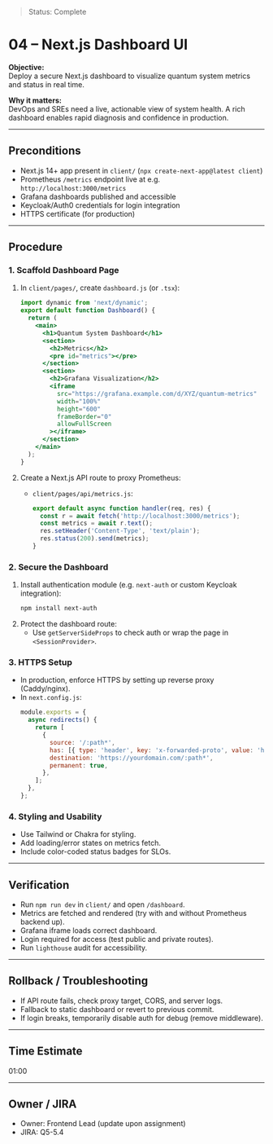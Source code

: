 > Status: Complete

# 04 – Next.js Dashboard UI

**Objective:**  
Deploy a secure Next.js dashboard to visualize quantum system metrics and status in real time.

**Why it matters:**  
DevOps and SREs need a live, actionable view of system health. A rich dashboard enables rapid diagnosis and
confidence in production.

---

## Preconditions

- Next.js 14+ app present in `client/` (`npx create-next-app@latest client`)
- Prometheus `/metrics` endpoint live at e.g. `http://localhost:3000/metrics`
- Grafana dashboards published and accessible
- Keycloak/Auth0 credentials for login integration
- HTTPS certificate (for production)

---

## Procedure

### 1. Scaffold Dashboard Page

1. In `client/pages/`, create `dashboard.js` (or `.tsx`):
   ```jsx
   import dynamic from 'next/dynamic';
   export default function Dashboard() {
     return (
       <main>
         <h1>Quantum System Dashboard</h1>
         <section>
           <h2>Metrics</h2>
           <pre id="metrics"></pre>
         </section>
         <section>
           <h2>Grafana Visualization</h2>
           <iframe
             src="https://grafana.example.com/d/XYZ/quantum-metrics"
             width="100%"
             height="600"
             frameBorder="0"
             allowFullScreen
           ></iframe>
         </section>
       </main>
     );
   }
   ```

2. Create a Next.js API route to proxy Prometheus:
   - `client/pages/api/metrics.js`:
     ```js
     export default async function handler(req, res) {
       const r = await fetch('http://localhost:3000/metrics');
       const metrics = await r.text();
       res.setHeader('Content-Type', 'text/plain');
       res.status(200).send(metrics);
     }
     ```

### 2. Secure the Dashboard

1. Install authentication module (e.g. `next-auth` or custom Keycloak integration):
   ```sh
   npm install next-auth
   ```
2. Protect the dashboard route:
   - Use `getServerSideProps` to check auth or wrap the page in `<SessionProvider>`.

### 3. HTTPS Setup

- In production, enforce HTTPS by setting up reverse proxy (Caddy/nginx).
- In `next.config.js`:
  ```js
  module.exports = {
    async redirects() {
      return [
        {
          source: '/:path*',
          has: [{ type: 'header', key: 'x-forwarded-proto', value: 'http' }],
          destination: 'https://yourdomain.com/:path*',
          permanent: true,
        },
      ];
    },
  };
  ```

### 4. Styling and Usability

- Use Tailwind or Chakra for styling.
- Add loading/error states on metrics fetch.
- Include color-coded status badges for SLOs.

---

## Verification

- Run `npm run dev` in `client/` and open `/dashboard`.
- Metrics are fetched and rendered (try with and without Prometheus backend up).
- Grafana iframe loads correct dashboard.
- Login required for access (test public and private routes).
- Run `lighthouse` audit for accessibility.

---

## Rollback / Troubleshooting

- If API route fails, check proxy target, CORS, and server logs.
- Fallback to static dashboard or revert to previous commit.
- If login breaks, temporarily disable auth for debug (remove middleware).

---

## Time Estimate

01:00

---

## Owner / JIRA

- Owner: Frontend Lead (update upon assignment)
- JIRA: Q5-5.4